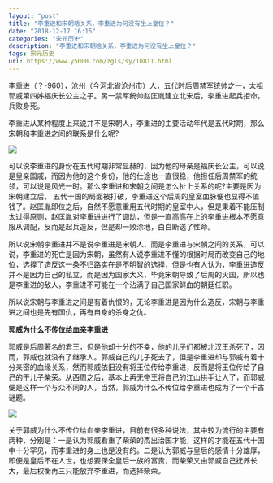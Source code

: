 ```yaml
---
layout: "post"
title: "李重进和宋朝啥关系，李重进为何没有坐上皇位？"
date: "2018-12-17 16:15"
categories: "宋元历史"
description: "李重进和宋朝啥关系，李重进为何没有坐上皇位？"
tags: 宋元历史
url: https://www.y5000.com/zgls/sy/10811.html
---
```






李重进（？-960），沧州（今河北省沧州市）人，五代时后周禁军统帅之一，太祖郭威第四姊福庆长公主之子。另一禁军统帅赵匡胤建立北宋后，李重进起兵拒命，兵败身死。

李重进从某种程度上来说并不是宋朝人，李重进的主要活动年代是五代时期，那么宋朝和李重进之间的联系是什么呢?

![](https://img.y5000.com/uploads/allimg/170116/8-1F11610064YN.jpg)

可以说李重进的身份在五代时期非常显赫的，因为他的母亲是福庆长公主，可以说是皇亲国戚，而因为他的这个身份，他的仕途也一直很稳，他担任后周禁军的统领，可以说是风光一时。那么李重进和宋朝之间是怎么扯上关系的呢?主要是因为宋朝建立后，
五代十国的局面被打破，李重进这个后周的皇室血脉便也显得不值钱了。赵匡胤即位之后，自然不愿意重用五代时期的皇室中人，但是秉着不能压制太过得原则，赵匡胤对李重进进行了调动，但是一直高高在上的李重进根本不愿意服从调配，反而是起兵造反，但是却一败涂地，白白断送了性命。

所以说宋朝李重进并不是说李重进是宋朝人，而是李重进与宋朝之间的关系，可以说，李重进的死亡是因为宋朝，虽然有人说李重进不懂的根据时局而改变自己的地位，选择了造反这一条不归路实在是不明智的选择，但是也有人认为，李重进造反并不是因为自己的私立，而是因为国家大义，毕竟宋朝导致了后周的灭国，所以也是李重进的敌人，李重进不可能在一个沾满了自己国家鲜血的朝廷任职。

所以说宋朝与李重进之间是有着仇恨的，无论李重进是因为什么造反，宋朝与李重进之间也是先有国仇，再有自身的杀身之仇。

**郭威为什么不传位给血亲李重进**

郭威是后周著名的君王，但是他却十分的不幸，他的儿子们都被北汉王杀死了，因而，郭威也就没有了继承人。郭威自己的儿子死去了，但是李重进却与郭威有着十分亲密的血缘关系，然而郭威依旧没有将王位传给李重进，反而是将王位传给了自己的干儿子柴荣。从西周之后，基本上再无帝王将自己的江山拱手让人了，而郭威便是这样一个与众不同的人，当然，郭威为什么不传位给李重进也成为了一个千古谜题。

![](https://img.y5000.com/uploads/allimg/170116/8-1F116100AX92.jpg)

关于郭威为什么不传位给血亲李重进，目前有很多种说法，其中较为流行的主要有两种，分别是：一是认为郭威看重了柴荣的杰出治国才能，这样的才能在五代十国中十分罕见，而李重进的身上也是没有的。二是认为郭威与皇后的感情十分雄厚，即便是皇后不在人世，也想要保全皇后一族的富贵，而柴荣又由郭威自己抚养长大，最后权衡再三只能放弃李重进，而选择柴荣。
